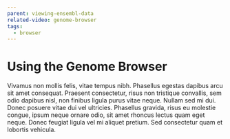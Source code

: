 ```yaml
---
parent: viewing-ensembl-data
related-video: genome-browser
tags:
  - browser
---
```


# Using the Genome Browser

Vivamus non mollis felis, vitae tempus nibh. Phasellus egestas dapibus arcu sit amet consequat. Praesent consectetur, risus non tristique convallis, sem odio dapibus nisl, non finibus ligula purus vitae neque. Nullam sed mi dui. Donec posuere vitae dui vel ultricies. Phasellus gravida, risus eu molestie congue, ipsum neque ornare odio, sit amet rhoncus lectus quam eget neque. Donec feugiat ligula vel mi aliquet pretium. Sed consectetur quam et lobortis vehicula.
